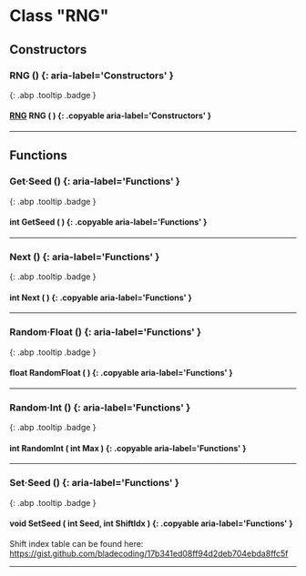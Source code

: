 # Class "RNG"
## Constructors
### RNG () {: aria-label='Constructors' }
[ ](#){: .abp .tooltip .badge }
#### [RNG](../RNG) RNG ( ) {: .copyable aria-label='Constructors' }

___ 
## Functions
### Get·Seed () {: aria-label='Functions' }
[ ](#){: .abp .tooltip .badge }
#### int GetSeed ( ) {: .copyable aria-label='Functions' }

___ 
### Next () {: aria-label='Functions' }
[ ](#){: .abp .tooltip .badge }
#### int Next ( ) {: .copyable aria-label='Functions' }

___ 
### Random·Float () {: aria-label='Functions' }
[ ](#){: .abp .tooltip .badge }
#### float RandomFloat ( ) {: .copyable aria-label='Functions' }

___ 
### Random·Int () {: aria-label='Functions' }
[ ](#){: .abp .tooltip .badge }
#### int RandomInt ( int Max ) {: .copyable aria-label='Functions' }

___ 
### Set·Seed () {: aria-label='Functions' }
[ ](#){: .abp .tooltip .badge }
#### void SetSeed ( int Seed, int ShiftIdx ) {: .copyable aria-label='Functions' }

Shift index table can be found here: https://gist.github.com/bladecoding/17b341ed08ff94d2deb704ebda8ffc5f
___ 
